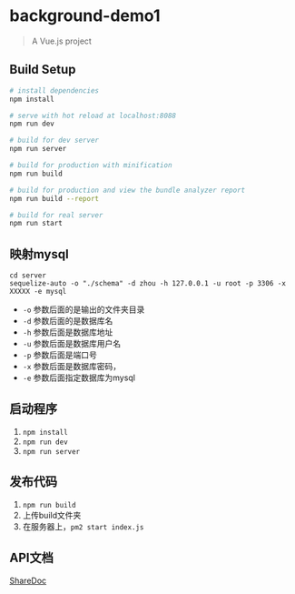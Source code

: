 # background-demo1

> A Vue.js project

## Build Setup

``` bash
# install dependencies
npm install

# serve with hot reload at localhost:8088
npm run dev

# build for dev server
npm run server

# build for production with minification
npm run build

# build for production and view the bundle analyzer report
npm run build --report

# build for real server
npm run start
```

## 映射mysql
```
cd server
sequelize-auto -o "./schema" -d zhou -h 127.0.0.1 -u root -p 3306 -x XXXXX -e mysql
```
- `-o` 参数后面的是输出的文件夹目录
- `-d` 参数后面的是数据库名
- `-h` 参数后面是数据库地址
- `-u` 参数后面是数据库用户名
- `-p` 参数后面是端口号
- `-x` 参数后面是数据库密码，
- `-e` 参数后面指定数据库为mysql

## 启动程序

1. `npm install`
2. `npm run dev`
3. `npm run server`

## 发布代码
1. `npm run build`
2. 上传build文件夹
3. 在服务器上，`pm2 start index.js`

## API文档

[ShareDoc](https://www.showdoc.cc/web/#/115038294324658)
